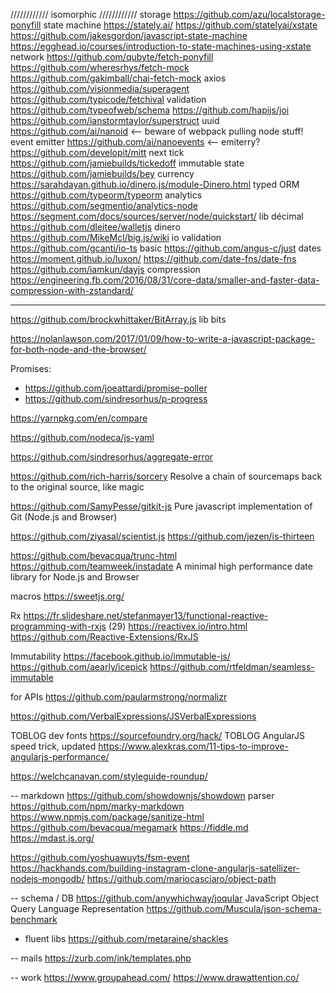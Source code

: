 

//////////// isomorphic ////////////
storage             https://github.com/azu/localstorage-ponyfill
state machine       https://stately.ai/
                    https://github.com/statelyai/xstate
                    https://github.com/jakesgordon/javascript-state-machine
                    https://egghead.io/courses/introduction-to-state-machines-using-xstate
network             https://github.com/qubyte/fetch-ponyfill
                    https://github.com/wheresrhys/fetch-mock
                    https://github.com/gakimball/chai-fetch-mock
                    axios
                    https://github.com/visionmedia/superagent
                    https://github.com/typicode/fetchival
validation          https://github.com/typeofweb/schema
                    https://github.com/hapijs/joi
                    https://github.com/ianstormtaylor/superstruct
uuid                https://github.com/ai/nanoid  <-- beware of webpack pulling node stuff!
event emitter       https://github.com/ai/nanoevents  <-- emiterry?
                    https://github.com/developit/mitt
next tick           https://github.com/jamiebuilds/tickedoff
immutable state     https://github.com/jamiebuilds/bey
currency            https://sarahdayan.github.io/dinero.js/module-Dinero.html
typed ORM           https://github.com/typeorm/typeorm
analytics           https://github.com/segmentio/analytics-node
                    https://segment.com/docs/sources/server/node/quickstart/
lib décimal         https://github.com/dleitee/walletjs
                    dinero
                    https://github.com/MikeMcl/big.js/wiki
io validation       https://github.com/gcanti/io-ts
basic               https://github.com/angus-c/just
dates               https://moment.github.io/luxon/
                    https://github.com/date-fns/date-fns
                    https://github.com/iamkun/dayjs
compression         https://engineering.fb.com/2016/08/31/core-data/smaller-and-faster-data-compression-with-zstandard/

---

https://github.com/brockwhittaker/BitArray.js lib bits

https://nolanlawson.com/2017/01/09/how-to-write-a-javascript-package-for-both-node-and-the-browser/


Promises:
- https://github.com/joeattardi/promise-poller
- https://github.com/sindresorhus/p-progress




https://yarnpkg.com/en/compare

https://github.com/nodeca/js-yaml

https://github.com/sindresorhus/aggregate-error

https://github.com/rich-harris/sorcery  Resolve a chain of sourcemaps back to the original source, like magic

https://github.com/SamyPesse/gitkit-js Pure javascript implementation of Git (Node.js and Browser)

https://github.com/ziyasal/scientist.js
https://github.com/jezen/is-thirteen

https://github.com/bevacqua/trunc-html
https://github.com/teamweek/instadate A minimal high performance date library for Node.js and Browser 

macros    https://sweetjs.org/

Rx
https://fr.slideshare.net/stefanmayer13/functional-reactive-programming-with-rxjs (29)
https://reactivex.io/intro.html
https://github.com/Reactive-Extensions/RxJS

Immutability
https://facebook.github.io/immutable-js/
https://github.com/aearly/icepick
https://github.com/rtfeldman/seamless-immutable

for APIs
https://github.com/paularmstrong/normalizr

https://github.com/VerbalExpressions/JSVerbalExpressions

TOBLOG dev fonts https://sourcefoundry.org/hack/
TOBLOG AngularJS speed trick, updated https://www.alexkras.com/11-tips-to-improve-angularjs-performance/

https://welchcanavan.com/styleguide-roundup/

-- markdown
https://github.com/showdownjs/showdown parser
https://github.com/npm/marky-markdown
https://www.npmjs.com/package/sanitize-html
https://github.com/bevacqua/megamark
https://fiddle.md
https://mdast.js.org/

https://github.com/yoshuawuyts/fsm-event
https://hackhands.com/building-instagram-clone-angularjs-satellizer-nodejs-mongodb/
https://github.com/mariocasciaro/object-path

-- schema / DB
https://github.com/anywhichway/joqular JavaScript Object Query Language Representation
https://github.com/Muscula/json-schema-benchmark


- fluent libs
https://github.com/metaraine/shackles


-- mails
https://zurb.com/ink/templates.php


-- work
https://www.groupahead.com/
https://www.drawattention.co/
